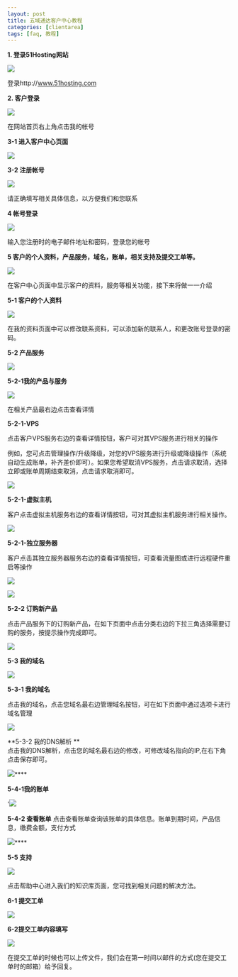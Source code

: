 ```yaml
---
layout: post
title: 五域通达客户中心教程
categories: [clientarea]
tags: [faq, 教程]
---
```


**1. 登录51Hosting网站**

![][1]      

登录http://www.51hosting.com

**2. 客户登录**

![][2]     

在网站首页右上角点击我的帐号

**3-1 进入客户中心页面**

![][3]

**3-2 注册帐号**

![][4]   

 请正确填写相关具体信息，以方便我们和您联系 




**4 帐号登录**

![][5]   
 
输入您注册时的电子邮件地址和密码，登录您的帐号




**5 客户的个人资料，产品服务，域名，账单，相关支持及提交工单等。**

![][6]     

在客户中心页面中显示客户的资料，服务等相关功能，接下来将做一一介绍




**5-1 客户的个人资料**

![][7]       

在我的资料页面中可以修改联系资料，可以添加新的联系人，和更改账号登录的密码。




**5-2 产品服务**

![][8]

 
**5-2-1我的产品与服务**

![][9]    

在相关产品最右边点击查看详情    




**5-2-1-VPS**

点击客户VPS服务右边的查看详情按钮，客户可对其VPS服务进行相关的操作

例如，您可点击管理操作/升级降级，对您的VPS服务进行升级或降级操作（系统自动生成账单，补齐差价即可）。如果您希望取消VPS服务，点击请求取消，选择立即或账单周期结束取消，点击请求取消即可。

![][10]

**5-2-1-虚拟主机**

客户点击虚拟主机服务右边的查看详情按钮，可对其虚拟主机服务进行相关操作。

![][11]

**5-2-1-独立服务器**

客户点击其独立服务器服务右边的查看详情按钮，可查看流量图或进行远程硬件重启等操作

![][12]

![][13]

**5-2-2 订购新产品**

点击产品服务下的订购新产品，在如下页面中点击分类右边的下拉三角选择需要订购的服务，按提示操作完成即可。

![][14]

**5-3  我的域名**

![][15]


**5-3-1 我的域名**

点击我的域名，点击您域名最右边管理域名按钮，可在如下页面中通过选项卡进行域名管理

![][16]

**5-3-2  我的DNS解析  **              
点击我的DNS解析，点击您的域名最右边的修改，可修改域名指向的IP,在右下角点击保存即可。

![][17]**** 

**5-4-1我的账单**

'![][18]




**5-4-2 查看账单**
点击查看账单查询该账单的具体信息。账单到期时间，产品信息，缴费金额，支付方式

![][19]**** 

**5-5 支持**

![][20]     

点击帮助中心进入我们的知识库页面，您可找到相关问题的解决方法。




**6-1 提交工单**

![][21]




**6-2提交工单内容填写**

![][22]

在提交工单的时候也可以上传文件，我们会在第一时间以邮件的方式(您在提交工单时的邮箱）给予回复。

 [1]: http://voga.emagineconcept.com/caicai/plesk11/S1.jpg
 [2]: http://voga.emagineconcept.com/caicai/plesk11/S2.jpg
 [3]: http://voga.emagineconcept.com/caicai/plesk11/S3.jpg
 [4]: http://voga.emagineconcept.com/caicai/plesk11/S4.jpg
 [5]: http://voga.emagineconcept.com/caicai/plesk11/S5.jpg
 [6]: http://voga.emagineconcept.com/caicai/plesk11/S6.jpg
 [7]: http://voga.emagineconcept.com/caicai/plesk11/S7.jpg
 [8]: http://voga.emagineconcept.com/caicai/plesk11/S8.jpg
 [9]: http://voga.emagineconcept.com/caicai/plesk11/S9.jpg
 [10]: http://voga.emagineconcept.com/caicai/plesk11/S10.jpg
 [11]: http://voga.emagineconcept.com/caicai/plesk11/S11.jpg
 [12]: http://voga.emagineconcept.com/caicai/plesk11/S12.jpg
 [13]: http://voga.emagineconcept.com/caicai/plesk11/S13.jpg
 [14]: http://voga.emagineconcept.com/caicai/plesk11/S14.jpg
 [15]: http://voga.emagineconcept.com/caicai/plesk11/S15.jpg
 [16]: http://voga.emagineconcept.com/caicai/plesk11/S16.jpg
 [17]: http://voga.emagineconcept.com/caicai/plesk11/S17.jpg
 [18]: http://voga.emagineconcept.com/caicai/plesk11/S18.jpg
 [19]: http://voga.emagineconcept.com/caicai/plesk11/S19.jpg
 [20]: http://voga.emagineconcept.com/caicai/plesk11/S20.jpg
 [21]: http://voga.emagineconcept.com/caicai/plesk11/S21.jpg
 [22]: http://voga.emagineconcept.com/caicai/plesk11/S22.jpg